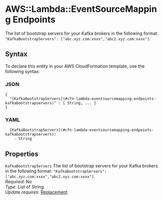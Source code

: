 # AWS::Lambda::EventSourceMapping Endpoints<a name="aws-properties-lambda-eventsourcemapping-endpoints"></a>

The list of bootstrap servers for your Kafka brokers in the following format: `"KafkaBootstrapServers": ["abc.xyz.com:xxxx","abc2.xyz.com:xxxx"]`\.

## Syntax<a name="aws-properties-lambda-eventsourcemapping-endpoints-syntax"></a>

To declare this entity in your AWS CloudFormation template, use the following syntax:

### JSON<a name="aws-properties-lambda-eventsourcemapping-endpoints-syntax.json"></a>

```
{
  "[KafkaBootstrapServers](#cfn-lambda-eventsourcemapping-endpoints-kafkabootstrapservers)" : [ String, ... ]
}
```

### YAML<a name="aws-properties-lambda-eventsourcemapping-endpoints-syntax.yaml"></a>

```
  [KafkaBootstrapServers](#cfn-lambda-eventsourcemapping-endpoints-kafkabootstrapservers):
    - String
```

## Properties<a name="aws-properties-lambda-eventsourcemapping-endpoints-properties"></a>

`KafkaBootstrapServers` <a name="cfn-lambda-eventsourcemapping-endpoints-kafkabootstrapservers"></a>
The list of bootstrap servers for your Kafka brokers in the following format: `"KafkaBootstrapServers": ["abc.xyz.com:xxxx","abc2.xyz.com:xxxx"]`\.  
_Required_: No  
_Type_: List of String  
_Update requires_: [Replacement](https://docs.aws.amazon.com/AWSCloudFormation/latest/UserGuide/using-cfn-updating-stacks-update-behaviors.html#update-replacement)

